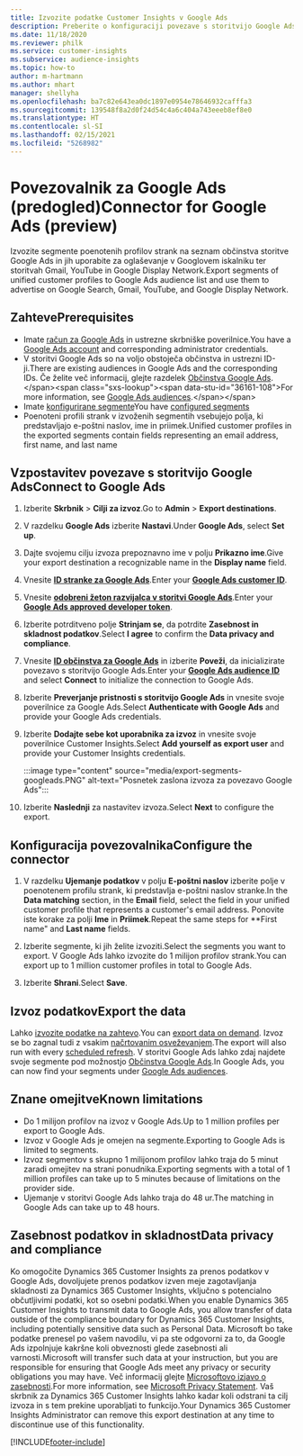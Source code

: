 ```yaml
---
title: Izvozite podatke Customer Insights v Google Ads
description: Preberite o konfiguraciji povezave s storitvijo Google Ads.
ms.date: 11/18/2020
ms.reviewer: philk
ms.service: customer-insights
ms.subservice: audience-insights
ms.topic: how-to
author: m-hartmann
ms.author: mhart
manager: shellyha
ms.openlocfilehash: ba7c82e643ea0dc1897e0954e78646932cafffa3
ms.sourcegitcommit: 139548f8a2d0f24d54c4a6c404a743eeeb8ef8e0
ms.translationtype: HT
ms.contentlocale: sl-SI
ms.lasthandoff: 02/15/2021
ms.locfileid: "5268982"
---
```

# <a name="connector-for-google-ads-preview"></a><span data-ttu-id="36161-103">Povezovalnik za Google Ads (predogled)</span><span class="sxs-lookup"><span data-stu-id="36161-103">Connector for Google Ads (preview)</span></span>

<span data-ttu-id="36161-104">Izvozite segmente poenotenih profilov strank na seznam občinstva storitve Google Ads in jih uporabite za oglaševanje v Googlovem iskalniku ter storitvah Gmail, YouTube in Google Display Network.</span><span class="sxs-lookup"><span data-stu-id="36161-104">Export segments of unified customer profiles to Google Ads audience list and use them to advertise on Google Search, Gmail, YouTube, and Google Display Network.</span></span> 

## <a name="prerequisites"></a><span data-ttu-id="36161-105">Zahteve</span><span class="sxs-lookup"><span data-stu-id="36161-105">Prerequisites</span></span>

-   <span data-ttu-id="36161-106">Imate [račun za Google Ads](https://ads.google.com/) in ustrezne skrbniške poverilnice.</span><span class="sxs-lookup"><span data-stu-id="36161-106">You have a [Google Ads account](https://ads.google.com/) and corresponding administrator credentials.</span></span>
-   <span data-ttu-id="36161-107">V storitvi Google Ads so na voljo obstoječa občinstva in ustrezni ID-ji.</span><span class="sxs-lookup"><span data-stu-id="36161-107">There are existing audiences in Google Ads and the corresponding IDs.</span></span> <span data-ttu-id="36161-108">Če želite več informacij, glejte razdelek [Občinstva Google Ads](https://support.google.com/google-ads/answer/7558048?hl=en#:~:text=Audience%20lists%20is%20a%20section,Display%20Network%20through%20remarketing%20campaigns.).</span><span class="sxs-lookup"><span data-stu-id="36161-108">For more information, see [Google Ads audiences](https://support.google.com/google-ads/answer/7558048?hl=en#:~:text=Audience%20lists%20is%20a%20section,Display%20Network%20through%20remarketing%20campaigns.).</span></span>
-   <span data-ttu-id="36161-109">Imate [konfigurirane segmente](segments.md)</span><span class="sxs-lookup"><span data-stu-id="36161-109">You have [configured segments](segments.md)</span></span>
-   <span data-ttu-id="36161-110">Poenoteni profili strank v izvoženih segmentih vsebujejo polja, ki predstavljajo e-poštni naslov, ime in priimek.</span><span class="sxs-lookup"><span data-stu-id="36161-110">Unified customer profiles in the exported segments contain fields representing an email address, first name, and last name</span></span>

## <a name="connect-to-google-ads"></a><span data-ttu-id="36161-111">Vzpostavitev povezave s storitvijo Google Ads</span><span class="sxs-lookup"><span data-stu-id="36161-111">Connect to Google Ads</span></span>

1. <span data-ttu-id="36161-112">Izberite **Skrbnik** > **Cilji za izvoz**.</span><span class="sxs-lookup"><span data-stu-id="36161-112">Go to **Admin** > **Export destinations**.</span></span>

1. <span data-ttu-id="36161-113">V razdelku **Google Ads** izberite **Nastavi**.</span><span class="sxs-lookup"><span data-stu-id="36161-113">Under **Google Ads**, select **Set up**.</span></span>

1. <span data-ttu-id="36161-114">Dajte svojemu cilju izvoza prepoznavno ime v polju **Prikazno ime**.</span><span class="sxs-lookup"><span data-stu-id="36161-114">Give your export destination a recognizable name in the **Display name** field.</span></span>

1. <span data-ttu-id="36161-115">Vnesite **[ID stranke za Google Ads](https://support.google.com/google-ads/answer/1704344)**.</span><span class="sxs-lookup"><span data-stu-id="36161-115">Enter your **[Google Ads customer ID](https://support.google.com/google-ads/answer/1704344)**.</span></span>

1. <span data-ttu-id="36161-116">Vnesite **[odobreni žeton razvijalca v storitvi Google Ads](https://developers.google.com/google-ads/api/docs/first-call/dev-token)**.</span><span class="sxs-lookup"><span data-stu-id="36161-116">Enter your **[Google Ads approved developer token](https://developers.google.com/google-ads/api/docs/first-call/dev-token)**.</span></span>

1. <span data-ttu-id="36161-117">Izberite potrditveno polje **Strinjam se**, da potrdite **Zasebnost in skladnost podatkov**.</span><span class="sxs-lookup"><span data-stu-id="36161-117">Select **I agree** to confirm the **Data privacy and compliance**.</span></span>

1. <span data-ttu-id="36161-118">Vnesite **[ID občinstva za Google Ads](https://support.google.com/google-ads/answer/7558048?hl=en#:~:text=Audience%20lists%20is%20a%20section,Display%20Network%20through%20remarketing%20campaigns.)** in izberite **Poveži**, da inicializirate povezavo s storitvijo Google Ads.</span><span class="sxs-lookup"><span data-stu-id="36161-118">Enter your **[Google Ads audience ID](https://support.google.com/google-ads/answer/7558048?hl=en#:~:text=Audience%20lists%20is%20a%20section,Display%20Network%20through%20remarketing%20campaigns.)** and select **Connect** to initialize the connection to Google Ads.</span></span>

1. <span data-ttu-id="36161-119">Izberite **Preverjanje pristnosti s storitvijo Google Ads** in vnesite svoje poverilnice za Google Ads.</span><span class="sxs-lookup"><span data-stu-id="36161-119">Select **Authenticate with Google Ads** and provide your Google Ads credentials.</span></span>

1. <span data-ttu-id="36161-120">Izberite **Dodajte sebe kot uporabnika za izvoz** in vnesite svoje poverilnice Customer Insights.</span><span class="sxs-lookup"><span data-stu-id="36161-120">Select **Add yourself as export user** and provide your Customer Insights credentials.</span></span>

   :::image type="content" source="media/export-segments-googleads.PNG" alt-text="Posnetek zaslona izvoza za povezavo Google Ads":::

1. <span data-ttu-id="36161-122">Izberite **Naslednji** za nastavitev izvoza.</span><span class="sxs-lookup"><span data-stu-id="36161-122">Select **Next** to configure the export.</span></span>

## <a name="configure-the-connector"></a><span data-ttu-id="36161-123">Konfiguracija povezovalnika</span><span class="sxs-lookup"><span data-stu-id="36161-123">Configure the connector</span></span>

1. <span data-ttu-id="36161-124">V razdelku **Ujemanje podatkov** v polju **E-poštni naslov** izberite polje v poenotenem profilu strank, ki predstavlja e-poštni naslov stranke.</span><span class="sxs-lookup"><span data-stu-id="36161-124">In the **Data matching** section, in the **Email** field, select the field in your unified customer profile that represents a customer's email address.</span></span> <span data-ttu-id="36161-125">Ponovite iste korake za polji **Ime** in **Priimek**.</span><span class="sxs-lookup"><span data-stu-id="36161-125">Repeat the same steps for \*\*First name" and **Last name** fields.</span></span>

1. <span data-ttu-id="36161-126">Izberite segmente, ki jih želite izvoziti.</span><span class="sxs-lookup"><span data-stu-id="36161-126">Select the segments you want to export.</span></span> <span data-ttu-id="36161-127">V Google Ads lahko izvozite do 1 milijon profilov strank.</span><span class="sxs-lookup"><span data-stu-id="36161-127">You can export up to 1 million customer profiles in total to Google Ads.</span></span>

1. <span data-ttu-id="36161-128">Izberite **Shrani**.</span><span class="sxs-lookup"><span data-stu-id="36161-128">Select **Save**.</span></span>

## <a name="export-the-data"></a><span data-ttu-id="36161-129">Izvoz podatkov</span><span class="sxs-lookup"><span data-stu-id="36161-129">Export the data</span></span>

<span data-ttu-id="36161-130">Lahko [izvozite podatke na zahtevo](export-destinations.md).</span><span class="sxs-lookup"><span data-stu-id="36161-130">You can [export data on demand](export-destinations.md).</span></span> <span data-ttu-id="36161-131">Izvoz se bo zagnal tudi z vsakim [načrtovanim osveževanjem](system.md#schedule-tab).</span><span class="sxs-lookup"><span data-stu-id="36161-131">The export will also run with every [scheduled refresh](system.md#schedule-tab).</span></span> <span data-ttu-id="36161-132">V storitvi Google Ads lahko zdaj najdete svoje segmente pod možnostjo [Občinstva Google Ads](https://support.google.com/google-ads/answer/7558048?hl=en/).</span><span class="sxs-lookup"><span data-stu-id="36161-132">In Google Ads, you can now find your segments under [Google Ads audiences](https://support.google.com/google-ads/answer/7558048?hl=en/).</span></span>

## <a name="known-limitations"></a><span data-ttu-id="36161-133">Znane omejitve</span><span class="sxs-lookup"><span data-stu-id="36161-133">Known limitations</span></span>

- <span data-ttu-id="36161-134">Do 1 milijon profilov na izvoz v Google Ads.</span><span class="sxs-lookup"><span data-stu-id="36161-134">Up to 1 million profiles per export to Google Ads.</span></span>
- <span data-ttu-id="36161-135">Izvoz v Google Ads je omejen na segmente.</span><span class="sxs-lookup"><span data-stu-id="36161-135">Exporting to Google Ads is limited to segments.</span></span>
- <span data-ttu-id="36161-136">Izvoz segmentov s skupno 1 milijonom profilov lahko traja do 5 minut zaradi omejitev na strani ponudnika.</span><span class="sxs-lookup"><span data-stu-id="36161-136">Exporting segments with a total of 1 million profiles can take up to 5 minutes because of limitations on the provider side.</span></span> 
- <span data-ttu-id="36161-137">Ujemanje v storitvi Google Ads lahko traja do 48 ur.</span><span class="sxs-lookup"><span data-stu-id="36161-137">The matching in Google Ads can take up to 48 hours.</span></span>

## <a name="data-privacy-and-compliance"></a><span data-ttu-id="36161-138">Zasebnost podatkov in skladnost</span><span class="sxs-lookup"><span data-stu-id="36161-138">Data privacy and compliance</span></span>

<span data-ttu-id="36161-139">Ko omogočite Dynamics 365 Customer Insights za prenos podatkov v Google Ads, dovoljujete prenos podatkov izven meje zagotavljanja skladnosti za Dynamics 365 Customer Insights, vključno s potencialno občutljivimi podatki, kot so osebni podatki.</span><span class="sxs-lookup"><span data-stu-id="36161-139">When you enable Dynamics 365 Customer Insights to transmit data to Google Ads, you allow transfer of data outside of the compliance boundary for Dynamics 365 Customer Insights, including potentially sensitive data such as Personal Data.</span></span> <span data-ttu-id="36161-140">Microsoft bo take podatke prenesel po vašem navodilu, vi pa ste odgovorni za to, da Google Ads izpolnjuje kakršne koli obveznosti glede zasebnosti ali varnosti.</span><span class="sxs-lookup"><span data-stu-id="36161-140">Microsoft will transfer such data at your instruction, but you are responsible for ensuring that Google Ads meet any privacy or security obligations you may have.</span></span> <span data-ttu-id="36161-141">Več informacij glejte [Microsoftovo izjavo o zasebnosti](https://go.microsoft.com/fwlink/?linkid=396732).</span><span class="sxs-lookup"><span data-stu-id="36161-141">For more information, see [Microsoft Privacy Statement](https://go.microsoft.com/fwlink/?linkid=396732).</span></span>
<span data-ttu-id="36161-142">Vaš skrbnik za Dynamics 365 Customer Insights lahko kadar koli odstrani ta cilj izvoza in s tem prekine uporabljati to funkcijo.</span><span class="sxs-lookup"><span data-stu-id="36161-142">Your Dynamics 365 Customer Insights Administrator can remove this export destination at any time to discontinue use of this functionality.</span></span>


[!INCLUDE[footer-include](../includes/footer-banner.md)]